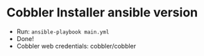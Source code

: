 # Cobbler Installer ansible version
- Run: `ansible-playbook main.yml`
- Done!
- Cobbler web credentials: cobbler/cobbler
